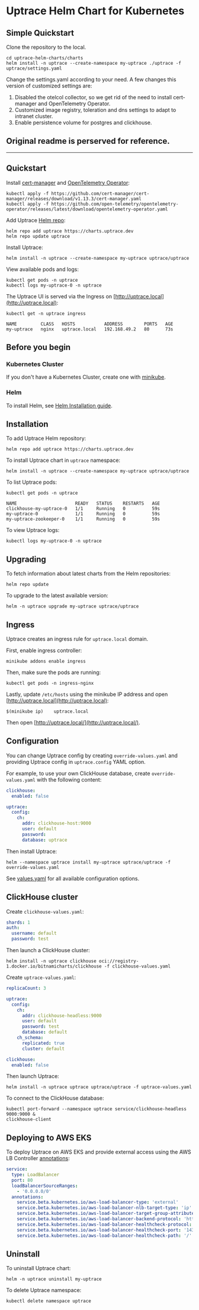 # Uptrace Helm Chart for Kubernetes


## Simple Quickstart

Clone the repository to the local.

```shell
cd uptrace-helm-charts/charts
helm install -n uptrace --create-namespace my-uptrace ./uptrace -f uptrace/settings.yaml
```

Change the settings.yaml according to your need. A few changes this version of customized settings are:
1. Disabled the otelcol collector, so we get rid of the need to install cert-manager and OpenTelemetry Operator.
2. Customized image registry, toleration and dns settings to adapt to intranet cluster.
3. Enable persistence volume for postgres and clickhouse.

## Original readme is perserved for reference.
----------------------------------------------

## Quickstart

Install [cert-manager](https://cert-manager.io/docs/installation/) and
[OpenTelemetry Operator](https://github.com/open-telemetry/opentelemetry-operator):

```shell
kubectl apply -f https://github.com/cert-manager/cert-manager/releases/download/v1.13.3/cert-manager.yaml
kubectl apply -f https://github.com/open-telemetry/opentelemetry-operator/releases/latest/download/opentelemetry-operator.yaml
```

Add Uptrace [Helm repo](https://github.com/uptrace/helm-charts-repository):

```shell
helm repo add uptrace https://charts.uptrace.dev
helm repo update uptrace
```

Install Uptrace:

```shell
helm install -n uptrace --create-namespace my-uptrace uptrace/uptrace
```

View available pods and logs:

```shell
kubectl get pods -n uptrace
kubectl logs my-uptrace-0 -n uptrace
```

The Uptrace UI is served via the Ingress on [http://uptrace.local](http://uptrace.local):

```shell
kubectl get -n uptrace ingress

NAME         CLASS   HOSTS           ADDRESS        PORTS   AGE
my-uptrace   nginx   uptrace.local   192.168.49.2   80      73s
```

## Before you begin

### Kubernetes Cluster

If you don't have a Kubernetes Cluster, create one with
[minikube](https://minikube.sigs.k8s.io/docs/start/).

### Helm

To install Helm, see [Helm Installation guide](https://helm.sh/docs/intro/install/).

## Installation

To add Uptrace Helm repository:

```shell
helm repo add uptrace https://charts.uptrace.dev
```

To install Uptrace chart in `uptrace` namespace:

```shell
helm install -n uptrace --create-namespace my-uptrace uptrace/uptrace
```

To list Uptrace pods:

```shell
kubectl get pods -n uptrace

NAME                      READY   STATUS    RESTARTS   AGE
clickhouse-my-uptrace-0   1/1     Running   0          59s
my-uptrace-0              1/1     Running   0          59s
my-uptrace-zookeeper-0    1/1     Running   0          59s
```

To view Uptrace logs:

```shell
kubectl logs my-uptrace-0 -n uptrace
```

## Upgrading

To fetch information about latest charts from the Helm repositories:

```shell
helm repo update
```

To upgrade to the latest available version:

```shell
helm -n uptrace upgrade my-uptrace uptrace/uptrace
```

## Ingress

Uptrace creates an ingress rule for `uptrace.local` domain.

First, enable ingress controller:

```shell
minikube addons enable ingress
```

Then, make sure the pods are running:

```shell
kubectl get pods -n ingress-nginx
```

Lastly, update `/etc/hosts` using the minikube IP address and open
[http://uptrace.local](http://uptrace.local):

```
$(minikube ip)    uptrace.local
```

Then open [http://uptrace.local/](http://uptrace.local/).

## Configuration

You can change Uptrace config by creating `override-values.yaml` and providing Uptrace config in
`uptrace.config` YAML option.

For example, to use your own ClickHouse database, create `override-values.yaml` with the following
content:

```yaml
clickhouse:
  enabled: false

uptrace:
  config:
    ch:
      addr: clickhouse-host:9000
      user: default
      password:
      database: uptrace
```

Then install Uptrace:

```shell
helm --namespace uptrace install my-uptrace uptrace/uptrace -f override-values.yaml
```

See [values.yaml](charts/uptrace/values.yaml) for all available configuration options.

## ClickHouse cluster

Create `clickhouse-values.yaml`:

```yaml
shards: 1
auth:
  username: default
  password: test
```

Then launch a ClickHouse cluster:

```shell
helm install -n uptrace clickhouse oci://registry-1.docker.io/bitnamicharts/clickhouse -f clickhouse-values.yaml
```

Create `uptrace-values.yaml`:

```yaml
replicaCount: 3

uptrace:
  config:
    ch:
      addr: clickhouse-headless:9000
      user: default
      password: test
      database: default
    ch_schema:
      replicated: true
      cluster: default

clickhouse:
  enabled: false
```

Then launch Uptrace:

```shell
helm install -n uptrace uptrace uptrace/uptrace -f uptrace-values.yaml
```

To connect to the ClickHouse database:

```shell
kubectl port-forward --namespace uptrace service/clickhouse-headless 9000:9000 &
clickhouse-client
```

## Deploying to AWS EKS

To deploy Uptrace on AWS EKS and provide external access using the AWS LB Controller
[annotations](https://kubernetes-sigs.github.io/aws-load-balancer-controller/v2.3/guide/service/annotations/):

```yaml
service:
  type: LoadBalancer
  port: 80
  loadBalancerSourceRanges:
    - '0.0.0.0/0'
  annotations:
    service.beta.kubernetes.io/aws-load-balancer-type: 'external'
    service.beta.kubernetes.io/aws-load-balancer-nlb-target-type: 'ip'
    service.beta.kubernetes.io/aws-load-balancer-target-group-attributes: 'preserve_client_ip.enabled=true'
    service.beta.kubernetes.io/aws-load-balancer-backend-protocol: 'http'
    service.beta.kubernetes.io/aws-load-balancer-healthcheck-protocol: 'http'
    service.beta.kubernetes.io/aws-load-balancer-healthcheck-port: '14318'
    service.beta.kubernetes.io/aws-load-balancer-healthcheck-path: '/'
```

## Uninstall

To uninstall Uptrace chart:

```shell
helm -n uptrace uninstall my-uptrace
```

To delete Uptrace namespace:

```shell
kubectl delete namespace uptrace
```
